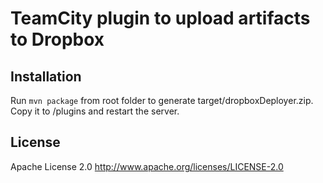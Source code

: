 TeamCity plugin to upload artifacts to Dropbox
=========================

Installation
-------------------------
Run `mvn package` from root folder to generate target/dropboxDeployer.zip.
Copy it to [<TeamCity Data Directory>](http://confluence.jetbrains.com/display/TCD8/TeamCity+Data+Directory)/plugins and restart the server.

License
-------------------------
Apache License 2.0
http://www.apache.org/licenses/LICENSE-2.0